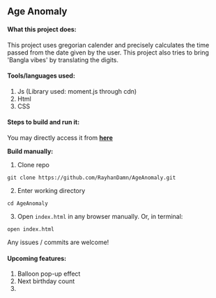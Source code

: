   ## **Age Anomaly**

#### What this project does:
This project uses gregorian calender and precisely calculates the time passed from the date given by the user. This project also tries to bring 'Bangla vibes' by translating the digits.

#### Tools/languages used:
1. Js (Library used: moment.js through cdn)
2. Html
3. CSS

#### Steps to build and run it:

You may directly access it from **[here](https://age-anomaly.vercel.app/)** 

**Build manually:**

1. Clone repo
```
git clone https://github.com/RayhanDamn/AgeAnomaly.git
```
2. Enter working directory
```
cd AgeAnomaly
```
3. Open `index.html` in any browser manually. Or, in terminal:
```
open index.html
```

Any issues / commits are welcome!

#### Upcoming features:
1. Balloon pop-up effect
2. Next birthday count
3. 

